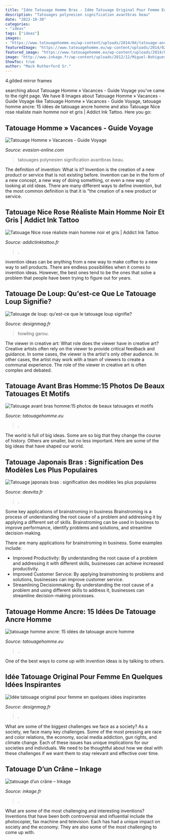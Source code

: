 ```yaml
---
title: "Idée Tatouage Homme Bras - Idée Tatouage Original Pour Femme En Quelques Idées Inspirantes"
description: "Tatouages polynesien signification avantbras beau"
date: "2022-10-30"
categories:
- "ideas"
tags: ["ideas"]
images:
- "https://www.tatouagehomme.eu/wp-content/uploads/2014/04/tatouage-ancre-2.jpg"
featuredImage: "https://www.tatouagehomme.eu/wp-content/uploads/2014/02/tatouage-homme-avant-bras-12.jpg"
featured_image: "https://www.tatouagehomme.eu/wp-content/uploads/2014/02/tatouage-homme-avant-bras-12.jpg"
image: "http://www.inkage.fr/wp-content/uploads/2012/12/Miguel-Bohigues-tatouage-inkage-50.jpg"
ShowToc: true
author: "Mack Rutherford Sr."
---
```



4.gilded mirror frames

	

		
searching about Tatouage Homme » Vacances - Guide Voyage you've came to the right page. We have 8 Images about Tatouage Homme » Vacances - Guide Voyage like Tatouage Homme » Vacances - Guide Voyage, tatouage homme ancre: 15 idées de tatouage ancre homme and also Tatouage Nice rose réaliste main homme noir et gris | Addict Ink Tattoo. Here you go:
		
    
## Tatouage Homme » Vacances - Guide Voyage

<img loading=lazy src="https://evasion-online.com/image-photo/tatouage+homme/Tatouage-avant-bras-homme-tribal.jpg" onerror="this.onerror=null;this.src='https://tse1.mm.bing.net/th?id=OIP.GQ1Xjald-8vhG5fQ4-44egHaOw&amp;pid=15.1';" alt="Tatouage Homme » Vacances - Guide Voyage">

_Source: evasion-online.com_

>tatouages polynesien signification avantbras beau. 

	

The definition of invention: What is it?
Invention is the creation of a new product or service that is not existing before. Invention can be in the form of a new concept, a new way of doing something, or even a new way of looking at old ideas. There are many different ways to define invention, but the most common definition is that it is "the creation of a new product or service.

    
## Tatouage Nice Rose Réaliste Main Homme Noir Et Gris | Addict Ink Tattoo

<img loading=lazy src="http://addictinktattoo.fr/wp-content/uploads/2017/11/tatouage-rose-realiste-main-homme-addict-ink-tattoo-Nice-06300.jpg" onerror="this.onerror=null;this.src='https://tse3.mm.bing.net/th?id=OIP.45lc_r2J9M9NhylZiJkQkAHaJ4&amp;pid=15.1';" alt="Tatouage Nice rose réaliste main homme noir et gris | Addict Ink Tattoo">

_Source: addictinktattoo.fr_

>. 

	

invention ideas can be anything from a new way to make coffee to a new way to sell products. There are endless possibilities when it comes to invention ideas. However, the best ones tend to be the ones that solve a problem that people have been trying to figure out for years.

    
## Tatouage De Loup: Qu&#039;est-ce Que Le Tatouage Loup Signifie?

<img loading=lazy src="https://designmag.fr/wp-content/uploads/2019/10/tatouage-de-loup-criant-homme.jpg" onerror="this.onerror=null;this.src='https://tse1.mm.bing.net/th?id=OIP.J-3R5PxX9B1WuKT2OnoDlwHaNL&amp;pid=15.1';" alt="Tatouage de loup: qu&#039;est-ce que le tatouage loup signifie?">

_Source: designmag.fr_

>howling garou. 

	

The viewer in creative art: What role does the viewer have in creative art?
Creative artists often rely on the viewer to provide critical feedback and guidance. In some cases, the viewer is the artist's only other audience. In other cases, the artist may work with a team of viewers to create a communal experience. The role of the viewer in creative art is often complex and debated.

    
## Tatouage Avant Bras Homme:15 Photos De Beaux Tatouages Et Motifs

<img loading=lazy src="https://www.tatouagehomme.eu/wp-content/uploads/2014/02/tatouage-homme-avant-bras-12.jpg" onerror="this.onerror=null;this.src='https://tse3.mm.bing.net/th?id=OIP.RuzeUCGFrfxjH5Yr7Ih0gAHaLT&amp;pid=15.1';" alt="Tatouage avant bras homme:15 photos de beaux tatouages et motifs">

_Source: tatouagehomme.eu_

>. 

	

The world is full of big ideas. Some are so big that they change the course of history. Others are smaller, but no less important. Here are some of the big ideas that have shaped our world.

    
## Tatouage Japonais Bras : Signification Des Modèles Les Plus Populaires

<img loading=lazy src="https://deavita.fr/wp-content/uploads/2019/08/tatouage-japonais-vague-motif-populaire-inkage-bras-homme.jpg" onerror="this.onerror=null;this.src='https://tse1.mm.bing.net/th?id=OIP.7n8lsxADuOCEMdimA5y3YAHaLH&amp;pid=15.1';" alt="Tatouage japonais bras : signification des modèles les plus populaires">

_Source: deavita.fr_

>. 

	

Some key applications of brainstroming in business
Brainstroming is a process of understanding the root cause of a problem and addressing it by applying a different set of skills. Brainstroming can be used in business to improve performance, identify problems and solutions, and streamline decision-making.

There are many applications for brainstroming in business. Some examples include: 

- Improved Productivity: By understanding the root cause of a problem and addressing it with different skills, businesses can achieve increased productivity.
- Improved Customer Service: By applying brainstroming to problems and solutions, businesses can improve customer service.
- Streamlining Decisionmaking: By understanding the root cause of a problem and using different skills to address it, businesses can streamline decision-making processes.

    
## Tatouage Homme Ancre: 15 Idées De Tatouage Ancre Homme

<img loading=lazy src="https://www.tatouagehomme.eu/wp-content/uploads/2014/04/tatouage-ancre-2.jpg" onerror="this.onerror=null;this.src='https://tse2.mm.bing.net/th?id=OIP.Aa7_svUmyFtfQSIULlouHQHaJ3&amp;pid=15.1';" alt="tatouage homme ancre: 15 idées de tatouage ancre homme">

_Source: tatouagehomme.eu_

>. 

	

One of the best ways to come up with invention ideas is by talking to others.

    
## Idée Tatouage Original Pour Femme En Quelques Idées Inspirantes

<img loading=lazy src="https://designmag.fr/wp-content/uploads/2018/02/petit-tatouage-idee-petit-tatouage.jpg" onerror="this.onerror=null;this.src='https://tse2.mm.bing.net/th?id=OIP.8wBr8DLGJisYXG1xTnwF5gHaLH&amp;pid=15.1';" alt="Idée tatouage original pour femme en quelques idées inspirantes">

_Source: designmag.fr_

>. 

	

What are some of the biggest challenges we face as a society?
As a society, we face many key challenges. Some of the most pressing are race and color relations, the economy, social media addiction, gun rights, and climate change. Each of these issues has unique implications for our societies and individuals. We need to be thoughtful about how we deal with these challenges if we want them to stay relevant and effective over time.

    
## Tatouage D’un Crâne – Inkage

<img loading=lazy src="http://www.inkage.fr/wp-content/uploads/2012/12/Miguel-Bohigues-tatouage-inkage-50.jpg" onerror="this.onerror=null;this.src='https://tse3.mm.bing.net/th?id=OIP.3cpJnQpTM0qx2L9OL2fq2AHaJ4&amp;pid=15.1';" alt="tatouage d’un crâne – Inkage">

_Source: inkage.fr_

>. 

	

What are some of the most challenging and interesting inventions?
Inventions that have been both controversial and influential include the photocopier, fax machine and television. Each has had a unique impact on society and the economy. They are also some of the most challenging to come up with.

